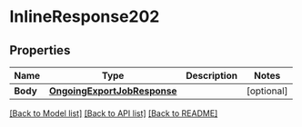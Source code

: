 # InlineResponse202

## Properties

Name | Type | Description | Notes
------------ | ------------- | ------------- | -------------
**Body** | [**OngoingExportJobResponse**](ongoingExportJobResponse.md) |  | [optional] 

[[Back to Model list]](../README.md#documentation-for-models) [[Back to API list]](../README.md#documentation-for-api-endpoints) [[Back to README]](../README.md)


